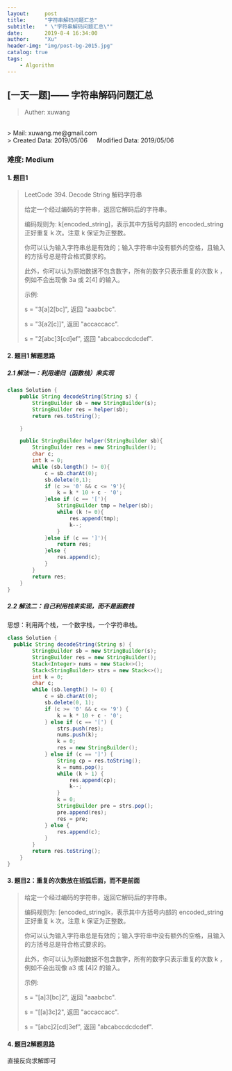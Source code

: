 ```yaml
---
layout:     post
title:      "字符串解码问题汇总"
subtitle:   " \"字符串解码问题汇总\""
date:       2019-8-4 16:34:00
author:     "Xu"
header-img: "img/post-bg-2015.jpg"
catalog: true
tags:
    - Algorithm
---
```

<script type="text/javascript" async src="https://cdn.mathjax.org/mathjax/latest/MathJax.js?config=TeX-MML-AM_CHTML"> </script>



## [一天一题]—— 字符串解码问题汇总
> Auther: xuwang
</br>
> Mail: xuwang.me@gmail.com
</br>
> Created Data: 2019/05/06  &emsp; Modified Data: 2019/05/06

### 难度: Medium

#### 1. 题目1

> LeetCode 394. Decode String 解码字符串
>
> 给定一个经过编码的字符串，返回它解码后的字符串。
>
>编码规则为: k[encoded_string]，表示其中方括号内部的 encoded_string 正好重复 k 次。注意 k 保证为正整数。
>
>你可以认为输入字符串总是有效的；输入字符串中没有额外的空格，且输入的方括号总是符合格式要求的。
>
>此外，你可以认为原始数据不包含数字，所有的数字只表示重复的次数 k ，例如不会出现像 3a 或 2[4] 的输入。
>
>示例:
>
>s = "3[a]2[bc]", 返回 "aaabcbc".
>
>s = "3[a2[c]]", 返回 "accaccacc".
>
>s = "2[abc]3[cd]ef", 返回 "abcabccdcdcdef".

#### 2. 题目1 解题思路

##### 2.1 解法一：利用递归（函数栈）来实现

```java
class Solution {
    public String decodeString(String s) {
        StringBuilder sb = new StringBuilder(s);
        StringBuilder res = helper(sb);
        return res.toString();

    }

    public StringBuilder helper(StringBuilder sb){
        StringBuilder res = new StringBuilder();
        char c;
        int k = 0;
        while (sb.length() != 0){
            c = sb.charAt(0);
            sb.delete(0,1);
            if (c >= '0' && c <= '9'){
                k = k * 10 + c - '0';
            }else if (c == '['){
                StringBuilder tmp = helper(sb);
                while (k != 0){
                    res.append(tmp);
                    k--;
                }
            }else if (c == ']'){
                return res;
            }else {
                res.append(c);
            }
        }
        return res;
    }
}
```

##### 2.2 解法二：自己利用栈来实现，而不是函数栈

思想：利用两个栈，一个数字栈，一个字符串栈。
```java
class Solution {
  public String decodeString(String s) {
        StringBuilder sb = new StringBuilder(s);
        StringBuilder res = new StringBuilder();
        Stack<Integer> nums = new Stack<>();
        Stack<StringBuilder> strs = new Stack<>();
        int k = 0;
        char c;
        while (sb.length() != 0) {
            c = sb.charAt(0);
            sb.delete(0, 1);
            if (c >= '0' && c <= '9') {
                k = k * 10 + c - '0';
            } else if (c == '[') {
                strs.push(res);
                nums.push(k);
                k = 0;
                res = new StringBuilder();
            } else if (c == ']') {
                String cp = res.toString();
                k = nums.pop();
                while (k > 1) {
                    res.append(cp);
                    k--;
                }
                k = 0;
                StringBuilder pre = strs.pop();
                pre.append(res);
                res = pre;
            } else {
                res.append(c);
            }
        }
        return res.toString();
    }
}
```

#### 3. 题目2：重复的次数放在括弧后面，而不是前面
> 给定一个经过编码的字符串，返回它解码后的字符串。
>
>编码规则为: [encoded_string]k，表示其中方括号内部的 encoded_string 正好重复 k 次。注意 k 保证为正整数。
>
>你可以认为输入字符串总是有效的；输入字符串中没有额外的空格，且输入的方括号总是符合格式要求的。
>
>此外，你可以认为原始数据不包含数字，所有的数字只表示重复的次数 k ，例如不会出现像 a3 或 [4]2 的输入。
>
>示例:
>
>s = "[a]3[bc]2", 返回 "aaabcbc".
>
>s = "[[a]3c]2", 返回 "accaccacc".
>
>s = "[abc]2[cd]3ef", 返回 "abcabccdcdcdef".

#### 4. 题目2解题思路

直接反向求解即可


